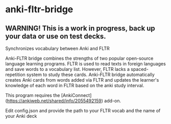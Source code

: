 # anki-fltr-bridge
## WARNING! This is a work in progress, back up your data or use on test decks.

Synchronizes vocabulary between Anki and FLTR

Anki-FLTR bridge combines the strengths of two popular open-source language learning programs. FLTR is used to read texts in foreign languages and save words to a vocabulary list. However, FLTR lacks a spaced-repetition system to study these cards. Anki-FLTR bridge automatically creates Anki cards from words added via FLTR and updates the learner's knowledge of each word in FLTR based on the anki study interval.

This program requires the [AnkiConnect] (https://ankiweb.net/shared/info/2055492159) add-on. 

Edit config.json and provide the path to your FLTR vocab and the name of your Anki deck
